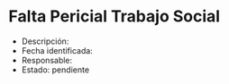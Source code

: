 # Falta Pericial Trabajo Social

- Descripción: 
- Fecha identificada: 
- Responsable: 
- Estado: pendiente
